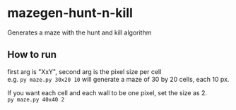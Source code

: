 # mazegen-hunt-n-kill
Generates a maze with the hunt and kill algorithm

## How to run
first arg is "XxY", second arg is the pixel size per cell  
e.g. `py maze.py 30x20 10` will generate a maze of 30 by 20 cells, each 10 px.

If you want each cell and each wall to be one pixel, set the size as 2.  
`py maze.py 40x40 2`
